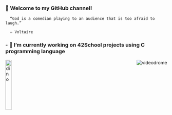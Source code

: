 ###         👋 Welcome to my GitHub channel! 


      “God is a comedian playing to an audience that is too afraid to laugh.”

      ― Voltaire

###         - 🔭 I’m currently working on 42School projects using C programming language

<p>
      <img align="left" width="20%" src="https://media.giphy.com/media/Q7SKqn3G97xpmfSOvG/source.gif" alt="dino" />
      <img align="right" src="https://media.giphy.com/media/1RusXBZ9CMsxi/source.gif" alt="videodrome" />
      
</p>
